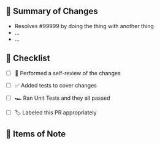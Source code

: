 ## 💬 Summary of Changes

<!-- Provide a high level description & summary of what your PR is going to change. -->

- Resolves #99999 by doing the thing with another thing
- ...
- ...

## 🧾 Checklist

<!-- Actions you should have taken before opening this pull request. -->

- [ ] 🧐 Performed a self-review of the changes
- [ ] ✅ Added tests to cover changes
- [ ] 🏎 Ran Unit Tests and they all passed
- [ ] 🏷 Labeled this PR appropriately 


## 📝 Items of Note

<!--
Document anything here that you think the reviewer(s) of this PR may need to know or anything of
specific interest.
-->
